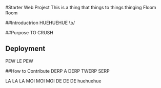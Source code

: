 #Starter Web Project
This is a thing that things to things thinging
Floom
Room

##Introductrion
HUEHUEHUE \o/

##Purpose
TO CRUSH

## Deployment
PEW LE PEW

##How to Contribute
DERP A DERP TWERP SERP

LA LA LA
MOI MOI MOI
DE DE DE
huehuehue